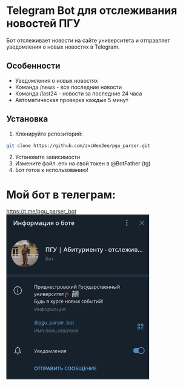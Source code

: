# Telegram Bot для отслеживания новостей ПГУ

Бот отслеживает новости на сайте университета и отправляет уведомления о новых новостях в Telegram.

## Особенности
- Уведомления о новых новостях
- Команда /news - все последние новости
- Команда /last24 - новости за последние 24 часа
- Автоматическая проверка каждые 5 минут

## Установка
1. Клонируйте репозиторий:
```bash
git clone https://github.com/zxcWeeJee/pgu_parser.git
```
2. Установите зависимости
3. Измените файл .env на свой токен в @BotFather (tg)
4. Бот готов к использованию!

# Мой бот в телеграм:
https://t.me/pgu_parser_bot
![Бот в телеграм](pgu.jpg)
